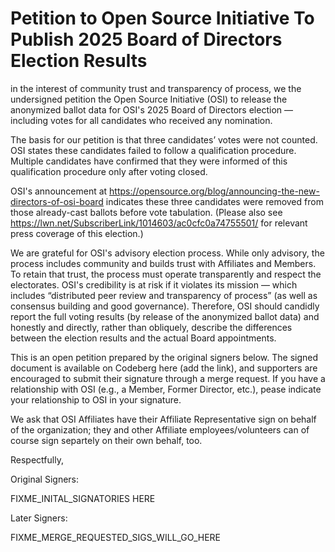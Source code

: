 Petition to Open Source Initiative To Publish 2025 Board of Directors Election Results
======================================================================================

in the interest of community trust and transparency of process, we the
undersigned petition the Open Source Initiative (OSI) to release the
anonymized ballot data for OSI's 2025 Board of Directors election —
including votes for all candidates who received any nomination.

The basis for our petition is that three candidates’ votes were not counted.
OSI states these candidates failed to follow a qualification procedure.
Multiple candidates have confirmed that they were informed of this
qualification procedure only after voting closed.

OSI's announcement at
https://opensource.org/blog/announcing-the-new-directors-of-osi-board
indicates these three candidates were removed from those already-cast ballots
before vote tabulation. (Please also see
https://lwn.net/SubscriberLink/1014603/ac0cfc0a74755501/ for relevant press
coverage of this election.)

We are grateful for OSI's advisory election process. While only advisory,
the process includes community and builds trust with Affiliates and
Members. To retain that trust, the process must operate transparently and
respect the electorates. OSI's credibility is at risk if it violates its
mission — which includes “distributed peer review and transparency of
process” (as well as consensus building and good governance). Therefore, OSI
should candidly report the full voting results (by release of the anonymized
ballot data) and honestly and directly, rather than obliquely, describe the
differences between the election results and the actual Board appointments.

This is an open petition prepared by the original signers below.  The signed
document is available on Codeberg here (add the link), and supporters are
encouraged to submit their signature through a merge request. If you have a
relationship with OSI (e.g., a Member, Former Director, etc.), pease indicate
your relationship to OSI in your signature.

We ask that OSI Affiliates have their Affiliate Representative sign on behalf
of the organization; they and other Affiliate employees/volunteers can of
course sign separtely on their own behalf, too.

Respectfully,

Original Signers:

FIXME_INITAL_SIGNATORIES HERE

Later Signers:

FIXME_MERGE_REQUESTED_SIGS_WILL_GO_HERE
